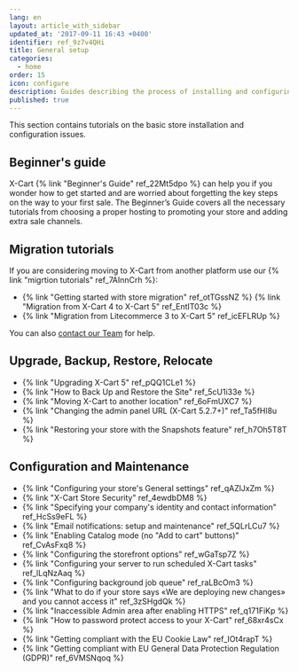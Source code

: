 ```yaml
---
lang: en
layout: article_with_sidebar
updated_at: '2017-09-11 16:43 +0400'
identifier: ref_9z7v4QHi
title: General setup
categories:
  - home
order: 15
icon: configure
description: Guides describing the process of installing and configuring your X-Cart 5
published: true
---
```

This section contains tutorials on the basic store installation and configuration issues.

## Beginner's guide

X-Cart {% link "Beginner's Guide" ref_22Mt5dpo %} can help you if you wonder how to get started and are worried about forgetting the key steps on the way to your first sale. The Beginner’s Guide covers all the necessary tutorials from choosing a proper hosting to promoting your store and adding extra sale channels.

## Migration tutorials

If you are considering moving to X-Cart from another platform use our {% link "migrtion tutorials" ref_7AInnCrh %}:
* {% link "Getting started with store migration" ref_otTGssNZ %}
{% link "Migration from X-Cart 4 to X-Cart 5" ref_EntIT03c %}
* {% link "Migration from Litecommerce 3 to X-Cart 5" ref_icEFLRUp %}

You can also [contact our Team](https://www.x-cart.com/shopping-cart-migration.htm "General setup") for help.


## Upgrade, Backup, Restore, Relocate

*   {% link "Upgrading X-Cart 5" ref_pQQ1CLe1 %}
*   {% link "How to Back Up and Restore the Site" ref_5cU1i33e %}
*   {% link "Moving X-Cart to another location" ref_6oFmUXC7 %}
*   {% link "Changing the admin panel URL (X-Cart 5.2.7+)" ref_Ta5fHl8u %}
*   {% link "Restoring your store with the Snapshots feature" ref_h7Oh5T8T %}


## Configuration and Maintenance

*   {% link "Configuring your store's General settings" ref_qAZlJxZm %}
*   {% link "X-Cart Store Security" ref_4ewdbDM8 %}
*   {% link "Specifying your company's identity and contact information" ref_HcSs9eFL %}
*   {% link "Email notifications: setup and maintenance" ref_5QLrLCu7 %}
*   {% link "Enabling Catalog mode (no "Add to cart" buttons)" ref_CvAsFxq8 %}
*   {% link "Сonfiguring the storefront options" ref_wGaTsp7Z %}
*   {% link "Сonfiguring your server to run scheduled X-Cart tasks" ref_lLqNzAaq %}
*   {% link "Configuring background job queue" ref_raLBcOm3 %}
*   {% link "What to do if your store says «We are deploying new changes» and you cannot access it" ref_3zSHgdQk %}
*   {% link "Inaccessible Admin area after enabling HTTPS" ref_q171FiKp %}
*   {% link "How to password protect access to your X-Cart" ref_68xr4sCx %}
*   {% link "Getting compliant with the EU Cookie Law" ref_IOt4rapT %}
*   {% link "Getting compliant with EU General Data Protection Regulation (GDPR)" ref_6VMSNqoq %}
